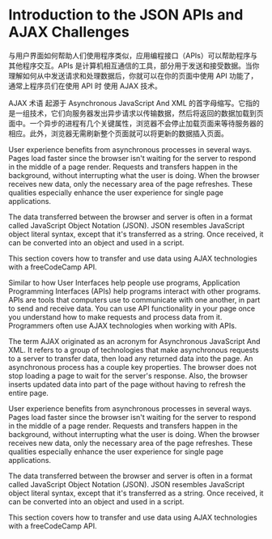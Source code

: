 # Introduction to the JSON APIs and AJAX Challenges #

与用户界面如何帮助人们使用程序类似，应用编程接口（APIs）可以帮助程序与其他程序交互。APIs 是计算机相互通信的工具，部分用于发送和接受数据。当你理解如何从中发送请求和处理数据后，你就可以在你的页面中使用 API 功能了，通常上程序员们在使用 API 时 使用 AJAX 技术。

AJAX 术语 起源于 Asynchronous JavaScript And XML 的首字母缩写。它指的是一组技术，它们向服务器发出异步请求以传输数据，然后将返回的数据加载到页面中。一个异步的进程有几个关键属性，浏览器不会停止加载页面来等待服务器的相应。此外，浏览器无需刷新整个页面就可以将更新的数据插入页面。

User experience benefits from asynchronous processes in several ways. Pages load faster since the browser isn't waiting for the server to respond in the middle of a page render. Requests and transfers happen in the background, without interrupting what the user is doing. When the browser receives new data, only the necessary area of the page refreshes. These qualities especially enhance the user experience for single page applications.

The data transferred between the browser and server is often in a format called JavaScript Object Notation (JSON). JSON resembles JavaScript object literal syntax, except that it's transferred as a string. Once received, it can be converted into an object and used in a script.

This section covers how to transfer and use data using AJAX technologies with a freeCodeCamp API.
>>>>>
Similar to how User Interfaces help people use programs, Application Programming Interfaces (APIs) help programs interact with other programs. APIs are tools that computers use to communicate with one another, in part to send and receive data. You can use API functionality in your page once you understand how to make requests and process data from it. Programmers often use AJAX technologies when working with APIs.

The term AJAX originated as an acronym for Asynchronous JavaScript And XML. It refers to a group of technologies that make asynchronous requests to a server to transfer data, then load any returned data into the page. An asynchronous process has a couple key properties. The browser does not stop loading a page to wait for the server's response. Also, the browser inserts updated data into part of the page without having to refresh the entire page.

User experience benefits from asynchronous processes in several ways. Pages load faster since the browser isn't waiting for the server to respond in the middle of a page render. Requests and transfers happen in the background, without interrupting what the user is doing. When the browser receives new data, only the necessary area of the page refreshes. These qualities especially enhance the user experience for single page applications.

The data transferred between the browser and server is often in a format called JavaScript Object Notation (JSON). JSON resembles JavaScript object literal syntax, except that it's transferred as a string. Once received, it can be converted into an object and used in a script.

This section covers how to transfer and use data using AJAX technologies with a freeCodeCamp API.
